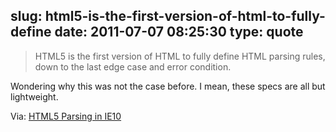 slug: html5-is-the-first-version-of-html-to-fully-define
date: 2011-07-07 08:25:30
type: quote
---

> HTML5 is the first version of HTML to fully define HTML parsing rules, down to the last edge case and error condition.

Wondering why this was not the case before. I mean, these specs are all but lightweight.

 Via: [HTML5 Parsing in IE10](http://blogs.msdn.com/b/ie/archive/2011/07/06/html5-parsing-in-ie10.aspx)
